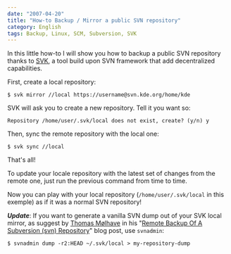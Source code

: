 ```yaml
---
date: "2007-04-20"
title: "How-to Backup / Mirror a public SVN repository"
category: English
tags: Backup, Linux, SCM, Subversion, SVK
---
```


In this little how-to I will show you how to backup a public SVN repository
thanks to [SVK](https://svk.bestpractical.com), a tool build upon SVN framework
that add decentralized capabilities.

First, create a local repository:

```shell-session
$ svk mirror //local https://username@svn.kde.org/home/kde
```

SVK will ask you to create a new repository. Tell it you want so:

```text
Repository /home/user/.svk/local does not exist, create? (y/n) y
```

Then, sync the remote repository with the local one:

```shell-session
$ svk sync //local
```

That's all!

To update your locale repository with the latest set of changes from the remote
one, just run the previous command from time to time.

Now you can play with your local repository (`/home/user/.svk/local` in this
exemple) as if it was a normal SVN repository!

**_Update_**: If you want to generate a vanilla SVN dump out of your SVK local
mirror, as suggest by [Thomas Mølhave](https://moelhave.dk) in his
"[Remote Backup Of A Subversion (svn) Repository](https://moelhave.dk/2006/07/remote-mirroring-a-subversion-svn-repository/)"
blog post, use `svnadmin`:

```shell-session
$ svnadmin dump -r2:HEAD ~/.svk/local > my-repository-dump
```
